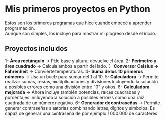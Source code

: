 # Mis primeros proyectos en Python

Estos son los primeros programas que hice cuando empecé a aprender programación.  
Aunque son simples, los incluyo para mostrar mi progreso desde el inicio.

## Proyectos incluidos
1- **Área rectángulo** → Pide base y altura, devuelve el área.
2- **Perímetro y área cuadrado** → Calcula ambos a partir del lado.
3- **Conversor Celsius → Fahrenheit** → Convierte temperaturas.
4- **Suma de los 10 primeros números** → Usa un bucle para sumar del 1 al 10.
5- **Calculadora** → Permite realizar sumas, restas, multiplicaciones y divisiones incluyendo la solución a posibles errores como una división entre "0" y otros.
6- **Calculadora mejorada** -> Ahora incluye también potencias, raíces cuadradas y porcentajes incluyendo la solución a posibles errores como una raíz cuadrada de un número negativo.
6- **Generador de contraseñas** -> Permite generar contraseñas aleatorias combinando letras, dígitos y símbolos. Es capaz de generar una contraseña de por ejemplo 1.000.000 de caracteres
